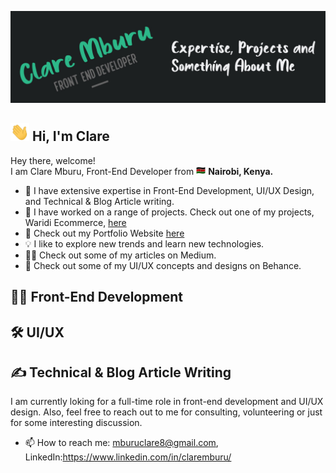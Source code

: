 ![Header](https://github.com/claremburu/claremburu/blob/main/readme-header.jpg)

## <img src="https://github.com/claremburu/claremburu/blob/main/wave.gif" width="30px"> Hi, I'm Clare

Hey there, welcome!<br />
I am Clare Mburu, Front-End Developer from <img src="https://github.com/claremburu/claremburu/blob/main/ke.png" width="15px"> **Nairobi, Kenya.**
  
- 👯 I have extensive expertise in Front-End Development, UI/UX Design, and Technical & Blog Article writing. 
- 🔭 I have worked on a range of projects. Check out one of my projects, Waridi Ecommerce, [here](https://github.com/claremburu/waridi)
- 🌱 Check out my Portfolio Website [here](https://claremburu.netlify.app/)
- 💡 I like to explore new trends and learn new technologies.
- ✍🏼 Check out some of my articles on Medium.
- 🚧 Check out some of my UI/UX concepts and designs on Behance.

## 👩‍💻 Front-End Development
## 🛠️ UI/UX 
## ✍️ Technical & Blog Article Writing

I am currently loking for a full-time role in front-end development and UI/UX design. 
Also, feel free to reach out to me for consulting, volunteering or just for some interesting discussion.

- 📫 How to reach me: mburuclare8@gmail.com, LinkedIn:https://www.linkedin.com/in/claremburu/
